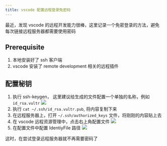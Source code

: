 ```yaml
---
title: vscode 配置远程登录免密码
---
```


最近，发现 vscode 的远程开发能力很棒，这里记录一个免密登录的方法，避免每次链接远程服务器都需要使用密码 <!-- more -->

## Prerequisite

1. 本地安装好了 ssh 客户端
2. vscode 安装了 remote development 相关的远程插件

## 配置秘钥

1. 执行 ssh-keygen， 这里建议给生成的文件配置一个单独的名称，例如`id_rsa.vultr`
   ![](/images/vscode/id_rsa.vultr.png)
2. 执行 `cat ~/.ssh/id_rsa.vultr.pub`, 将内容复制下来
3. 在远程服务器上，打开 `~/.ssh/authorized_keys` 文件，将刚刚的内容贴上去
4. 在 vscode 远程资源管理中，点击右上角配置文件
   ![](/images/vscode/2.png)
5. 在配置文件中配置 IdentiyFile 路径
   ![](/images/vscode/3.png)

这时，在尝试登录远程服务器就不再需要密码了
